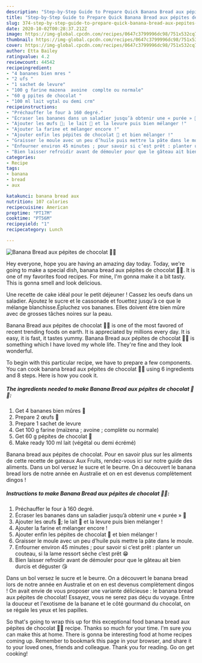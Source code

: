 ```yaml
---
description: "Step-by-Step Guide to Prepare Quick Banana Bread aux pépites de chocolat 🍫🍌"
title: "Step-by-Step Guide to Prepare Quick Banana Bread aux pépites de chocolat 🍫🍌"
slug: 374-step-by-step-guide-to-prepare-quick-banana-bread-aux-pepites-de-chocolat
date: 2020-10-02T00:28:37.212Z
image: https://img-global.cpcdn.com/recipes/0647c3799996dc98/751x532cq70/banana-bread-aux-pepites-de-chocolat-🍫🍌-photo-principale-de-la-recette.jpg
thumbnail: https://img-global.cpcdn.com/recipes/0647c3799996dc98/751x532cq70/banana-bread-aux-pepites-de-chocolat-🍫🍌-photo-principale-de-la-recette.jpg
cover: https://img-global.cpcdn.com/recipes/0647c3799996dc98/751x532cq70/banana-bread-aux-pepites-de-chocolat-🍫🍌-photo-principale-de-la-recette.jpg
author: Etta Bailey
ratingvalue: 4.2
reviewcount: 44542
recipeingredient:
- "4 bananes bien mres "
- "2 ufs "
- "1 sachet de levure"
- "100 g farine mazena  avoine  complte ou normale"
- "60 g ppites de chocolat "
- "100 ml lait vgtal ou demi crm"
recipeinstructions:
- "Préchauffer le four à 160 degré."
- "Écraser les bananes dans un saladier jusqu’à obtenir une « purée » 🍌"
- "Ajouter les œufs 🥚; le lait 🥛 et la levure puis bien mélanger !"
- "Ajouter la farine et mélanger encore !"
- "Ajouter enfin les pépites de chocolat 🍫 et bien mélanger !"
- "Graisser le moule avec un peu d’huile puis mettre la pâte dans le moule."
- "Enfourner environ 45 minutes ; pour savoir si c’est prêt : planter un couteau, si la lame ressort sèche c’est prêt 😁"
- "Bien laisser refroidir avant de démouler pour que le gâteau ait bien durcis et déguster 😘"
categories:
- Recipe
tags:
- banana
- bread
- aux

katakunci: banana bread aux 
nutrition: 107 calories
recipecuisine: American
preptime: "PT17M"
cooktime: "PT56M"
recipeyield: "1"
recipecategory: Lunch

---
```



![Banana Bread aux pépites de chocolat 🍫🍌](https://img-global.cpcdn.com/recipes/0647c3799996dc98/751x532cq70/banana-bread-aux-pepites-de-chocolat-🍫🍌-photo-principale-de-la-recette.jpg)

Hey everyone, hope you are having an amazing day today. Today, we're going to make a special dish, banana bread aux pépites de chocolat 🍫🍌. It is one of my favorites food recipes. For mine, I'm gonna make it a bit tasty. This is gonna smell and look delicious.

Une recette de cake idéal pour le petit déjeuner ! Cassez les oeufs dans un saladier. Ajoutez le sucre et le cassonade et fouettez jusqu&#39;à ce que le mélange blanchisse.Épluchez vos bananes. Elles doivent être bien mûre avec de grosses tâches noires sur la peau.

Banana Bread aux pépites de chocolat 🍫🍌 is one of the most favored of recent trending foods on earth. It is appreciated by millions every day. It is easy, it is fast, it tastes yummy. Banana Bread aux pépites de chocolat 🍫🍌 is something which I have loved my whole life. They're fine and they look wonderful.


To begin with this particular recipe, we have to prepare a few components. You can cook banana bread aux pépites de chocolat 🍫🍌 using 6 ingredients and 8 steps. Here is how you cook it.

<!--inarticleads1-->

##### The ingredients needed to make Banana Bread aux pépites de chocolat 🍫🍌:

1. Get 4 bananes bien mûres 🍌
1. Prepare 2 œufs 🥚
1. Prepare 1 sachet de levure
1. Get 100 g farine (maïzena ; avoine ; complète ou normale)
1. Get 60 g pépites de chocolat 🍫
1. Make ready 100 ml lait (végétal ou demi écrémé)


Banana bread aux pépites de chocolat. Pour en savoir plus sur les aliments de cette recette de gateaux Aux Fruits, rendez-vous ici sur notre guide des aliments. Dans un bol versez le sucre et le beurre. On a découvert le banana bread lors de notre année en Australie et on en est devenus complètement dingos ! 

<!--inarticleads2-->

##### Instructions to make Banana Bread aux pépites de chocolat 🍫🍌:

1. Préchauffer le four à 160 degré.
1. Écraser les bananes dans un saladier jusqu’à obtenir une « purée » 🍌
1. Ajouter les œufs 🥚; le lait 🥛 et la levure puis bien mélanger !
1. Ajouter la farine et mélanger encore !
1. Ajouter enfin les pépites de chocolat 🍫 et bien mélanger !
1. Graisser le moule avec un peu d’huile puis mettre la pâte dans le moule.
1. Enfourner environ 45 minutes ; pour savoir si c’est prêt : planter un couteau, si la lame ressort sèche c’est prêt 😁
1. Bien laisser refroidir avant de démouler pour que le gâteau ait bien durcis et déguster 😘


Dans un bol versez le sucre et le beurre. On a découvert le banana bread lors de notre année en Australie et on en est devenus complètement dingos ! On avait envie de vous proposer une variante délicieuse : le banana bread aux pépites de chocolat! Essayez, vous ne serez pas déçu du voyage. Entre la douceur et l&#39;exotisme de la banane et le côté gourmand du chocolat, on se régale les yeux et les papilles. 

So that's going to wrap this up for this exceptional food banana bread aux pépites de chocolat 🍫🍌 recipe. Thanks so much for your time. I'm sure you can make this at home. There is gonna be interesting food at home recipes coming up. Remember to bookmark this page in your browser, and share it to your loved ones, friends and colleague. Thank you for reading. Go on get cooking!
